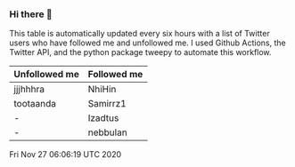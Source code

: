 ### Hi there 👋

This table is automatically updated every six hours with a list of Twitter users who have followed me and unfollowed me. I used Github Actions, the Twitter API, and the python package tweepy to automate this workflow.

| Unfollowed me |  Followed me |
| --- | --- |
|jjjhhhra|NhiHin|
|tootaanda|Samirrz1|
|-|Izadtus|
|-|nebbulan|
Fri Nov 27 06:06:19 UTC 2020
